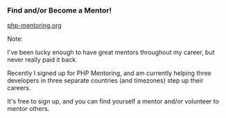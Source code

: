 ### Find and/or Become a Mentor!

[php-mentoring.org](http://php-mentoring.org/)


Note:

I've been lucky enough to have great mentors throughout my career, but never really paid it back.

Recently I signed up for PHP Mentoring, and am currently helping three developers in three separate countries (and timezones) step up their careers.

It's free to sign up, and you can find yourself a mentor and/or volunteer to mentor others.

